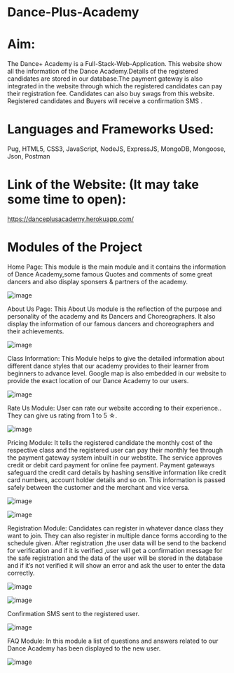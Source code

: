 # Dance-Plus-Academy

# Aim:
The Dance+ Academy is a Full-Stack-Web-Application. This website show all the information of the Dance Academy.Details of the registered candidates are stored in our database.The payment gateway is also integrated in the website through which the registered candidates can pay their registration fee. Candidates can also buy swags from this website. Registered candidates and Buyers will receive a confirmation SMS .

# Languages and Frameworks Used:
Pug, HTML5, CSS3, JavaScript, NodeJS, ExpressJS, MongoDB, Mongoose, Json, Postman

# Link of the Website: (It may take some time to open):

https://danceplusacademy.herokuapp.com/

# Modules of the Project

Home Page: This module is the main module and it contains the information of Dance Academy,some famous Quotes and comments of some great dancers and also display sponsers & partners of the academy.

![image](https://user-images.githubusercontent.com/60184336/122802208-b7060900-d2e2-11eb-81a6-79dd8d698d01.png)

About Us Page: This About Us module is the reflection of the purpose and personality of the academy and its Dancers and Choreographers. It also display the information of our famous dancers and choreographers and their achievements.

![image](https://user-images.githubusercontent.com/60184336/122802249-c71de880-d2e2-11eb-8c6a-58f3c2bc5c9f.png)

Class Information: This Module helps to give the detailed information about different dance styles that our academy provides to their learner from beginners to advance level. Google map is also embedded in our website to provide the exact location of our Dance Academy to our users.

![image](https://user-images.githubusercontent.com/60184336/122802315-d8ff8b80-d2e2-11eb-89d4-11e77aed8690.png)

Rate Us Module: User can rate our website according to their experience.. They can give us rating from 1 to 5 ☆.

![image](https://user-images.githubusercontent.com/60184336/122802347-e3ba2080-d2e2-11eb-96e4-3f8d0b6a0d5e.png)

Pricing Module: It tells the registered candidate the monthly cost of the respective class and the registered user can pay their monthly fee through the payment gateway system inbuilt in our webstite. The service approves credit or debit card payment for online fee payment. Payment gateways safeguard the credit card details by hashing sensitive information like credit card numbers, account holder details and so on. This information is passed safely between the customer and the merchant and vice versa.

![image](https://user-images.githubusercontent.com/60184336/122802406-f59bc380-d2e2-11eb-8b6d-9892ff4a6471.png)

![image](https://user-images.githubusercontent.com/60184336/122802435-fc2a3b00-d2e2-11eb-9783-37e8022ca109.png)

Registration Module: Candidates can register in whatever dance class they want to join. They can also register in multiple dance forms according to the schedule given. After registration ,the user data will be send to the backend for verification and if it is verified ,user will get a confirmation message for the safe registration and the data of the user will be stored in the database and if it’s not verified it will show an error and ask the user to enter the data correctly.

![image](https://user-images.githubusercontent.com/60184336/122802501-0cdab100-d2e3-11eb-8a78-f3760d619db6.png)

![image](https://user-images.githubusercontent.com/60184336/122802523-12d09200-d2e3-11eb-8d67-394510484251.png)

Confirmation SMS sent to the registered user.

![image](https://user-images.githubusercontent.com/60184336/122802547-1bc16380-d2e3-11eb-97d6-d7c42348a478.png)

FAQ Module: In this module a list of questions and answers related to our Dance Academy has been displayed to the new user.

![image](https://user-images.githubusercontent.com/60184336/122802623-2f6cca00-d2e3-11eb-8a23-0b4f9c724119.png)





